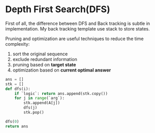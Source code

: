 # Depth First Search(DFS)

First of all, the difference between DFS and Back tracking is subtle in implementation.
My back tracking template use stack to store states.

Pruning and optimization are useful techniques to reduce the time complexity:

1. sort the original sequence
2. exclude redundant information
3. pruning based on **target state**
4. optimization based on **current optimal answer**

``` py
ans = []
stk = []
def dfs(i):
    if `logic`: return ans.append(stk.copy())
    for j in range(`arg`):
        stk.append(A[j])
        dfs(j)
        stk.pop()

dfs(0)
return ans
```
